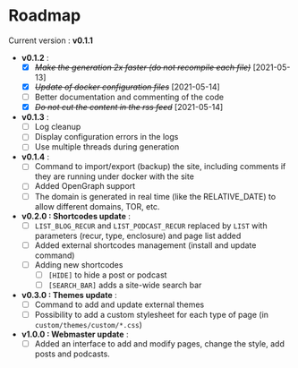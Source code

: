 # Roadmap

Current version : **v0.1.1**

- **v0.1.2** :
    + [X] ~~*Make the generation 2x faster (do not recompile each file)*~~ [2021-05-13]
    + [X] ~~*Update of docker configuration files*~~ [2021-05-14]
    + [ ] Better documentation and commenting of the code
    + [X] ~~*Do not cut the content in the rss feed*~~ [2021-05-14]

- **v0.1.3** :
    + [ ] Log cleanup
    + [ ] Display configuration errors in the logs
    + [ ] Use multiple threads during generation

- **v0.1.4** :
    + [ ] Command to import/export (backup) the site, including comments if they are running under docker with the site
    + [ ] Added OpenGraph support
    + [ ] The domain is generated in real time (like the RELATIVE_DATE) to allow different domains, TOR, etc.

- **v0.2.0 : Shortcodes update** :
    + [ ] `LIST_BLOG_RECUR` and `LIST_PODCAST_RECUR` replaced by `LIST` with parameters (recur, type, enclosure) and page list added
    + [ ] Added external shortcodes management (install and update command)
    + [ ] Adding new shortcodes
        * [ ] `[HIDE]` to hide a post or podcast
        + [ ] `[SEARCH_BAR]` adds a site-wide search bar
- **v0.3.0 : Themes update** :
    + [ ] Command to add and update external themes
    + [ ] Possibility to add a custom stylesheet for each type of page (in `custom/themes/custom/*.css`)
- **v1.0.0 : Webmaster update** :
    + [ ] Added an interface to add and modify pages, change the style, add posts and podcasts.